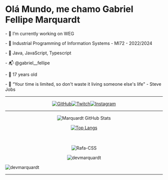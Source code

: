 # Olá Mundo, me chamo Gabriel Fellipe Marquardt

  <p>- 💼 I’m currently working on WEG
  <p>- 🗿 Industrial Programming of Information Systems - MI72 - 2022/2024
  <p>- 📜 Java, JavaScript, Typescript
  <p>- 📬 @gabriel__fellipe
  <p>- 🎈 17 years old
  <p> - 🥇 “Your time is limited, so don't waste it living someone else's life" - Steve Jobs
  
  <hr>

<div align="center">

[![GitHub](https://img.shields.io/badge/GitHub-100000?style=for-the-badge&logo=github&logoColor=white)](https://github.com/DevMarquardt)[![Twitch](https://img.shields.io/badge/Twitch-9146FF?style=for-the-badge&logo=twitch&logoColor=white)](https://www.twitch.tv/otaldof3n1x)[![Instagram](https://img.shields.io/badge/Instagram-E4405F?style=for-the-badge&logo=instagram&logoColor=white)](https://www.instagram.com/gabriel___fellipe/)

 </div>
  <hr>
<div align="center">
  
  ![Marquardt GitHub Stats](https://github-readme-stats.vercel.app/api?username=DevMarquardt&show_icons=true&theme=highcontrast)

  [![Top Langs](https://github-readme-stats.vercel.app/api/top-langs/?username=DevMarquardt&layout=compact)](https://github.com/anuraghazra/github-readme-stats)
</div>
  <div><br/>

  <div align="center" style="display: inline_block"><br>
  <img align="center" alt="Rafa-CSS" height="" width="" src="https://skillicons.dev/icons?i=js,ts,html,css,react,nextjs,tailwind,java,angular,)](https://skillicons.dev">
  </div>

<div align="center">
<p><img align="center" src="https://github-readme-streak-stats.herokuapp.com/?user=devmarquardt&" alt="devmarquardt" /></p>
</div>
  <p align="left"> <img src="https://komarev.com/ghpvc/?username=devmarquardt&label=Profile%20views&color=0e75b6&style=flat" alt="devmarquardt" /> </p>
  </div>
  <hr>

